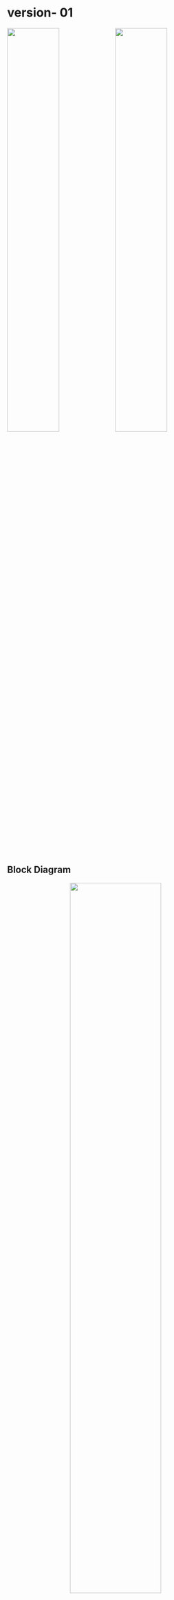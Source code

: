 # version- 01
<p  float="left">
  <img width="49%" src="https://github.com/Tharusha-Sihan/smart-switch-for-home-automation/assets/116502446/b0ba6e9c-c5e3-4bdd-a0c7-22152d74e149" />
  <img width="49%" src="https://github.com/Tharusha-Sihan/smart-switch-for-home-automation/assets/116502446/dcd53d40-d495-44ed-983f-34bfb55d5d9a" />
  </p>

## Block Diagram
<p  align="center">
<img src="https://github.com/Tharusha-Sihan/smart-switch-for-home-automation/assets/116502446/a2c598d2-b17d-406b-b23f-8807925369f4" width="65%" />
</p>

## component selection
After comparing several alternatives, the following components were selected. Their performance, price, availability and reliability were mainly concerned.
+ **ESP32 WROOM 32D :** The ESP32 microcontroller is chosen for its processing capabilities and built-in WIFI connectivity. It offers sufficient computing power to manage the device and efficiently transmit data to the servers. Moreover, the ESP32’s ability to connect with nearby WIFI access points allows for seamless web integration. [Datasheet](https://www.mouser.com/datasheet/2/891/esp-wroom-32_datasheet_en-1223836.pdf)
+ **HLK-PM-03 :** To convert 230V AC supply into 3.3V DC HLK-PM-03 module is chosen due to its compact size, versatility, high reliability, energy efficiency, and ease of integration. This module boasts a remarkably small form factor, making it an ideal choice for space-constrained applications. It is designed for high energy efficiency which aligns perfectly with our goals.[Datasheet](https://datasheet.lcsc.com/szlcsc/1909111105_HI-LINK-HLK-PM24_C399250.pdf)
+ **Mechanical relays :** Despite the relatively low reliability compared to the solid-state relays mechanical relays were chosen due to their low cost.
+ **BS170 :** n-channel MOSFET is chosen for switching relays. It has a high current capacity.[Datasheet](https://www.onsemi.com/pdf/datasheet/mmbf170-d.pdf)
+ **Pull-up Resistors and Capacitors :** The selected pull-up resistors and capacitors are determined based on the ESP32 chip’s data sheet to ensure proper communication and programming.

### BoM
  
| Component | Quantity |
| --------- | ---------|
| ESP32 WROOM 32d | 1 |
|HLK-PM-03 | 1 |
|SRD 3V relay | 3 |
|Varistors 180pF 560volts 10% | 1 |
|Safety Capacitors 275VAC 0.1uF |	1 |
|BS170 n-channel MOSFET	|3|
|push buttonn |	2|
|10kOhm resistors 0805 pkg|	5|
|10uF - tantalum - 3216 mm	|1|
|0.1uF - 0805 pkg	|1|
|220uF - electrolyte|	1|
|100uF (extra) electrolyte|	1|
|1kOhm resistors 0805 pkg	|3|
|3ways terminal blocks 5.08 pitch|	1|
|2 ways terminal block 5.08 pitch|	1|
|3 pin JST connectors|	1|
|4 pin male headers|	1|

## Schematic Design
<p align="center">
<img width="65%" src="https://github.com/Tharusha-Sihan/smart-switch-for-home-automation/assets/116502446/4c738e9e-342e-4ff3-8e73-abccbfc08be7" />
<img width="65%" src="https://github.com/Tharusha-Sihan/smart-switch-for-home-automation/assets/116502446/17e704f1-f19b-4a37-86a8-8e3c86f14e0e" />
</p>

## PCB Layout
<p align="center">
<img width ="55%" src="https://github.com/Tharusha-Sihan/smart-switch-for-home-automation/assets/116502446/572475b5-7ae7-4a01-a0a0-3d669f5fab98"/>
</p>

### Top Layer
<p align="center">
<img width ="55%" src=https://github.com/Tharusha-Sihan/smart-switch-for-home-automation/assets/116502446/feddea3c-755d-482b-a493-c083f2a8d2b6"/>
</p>

### Bottom Layer
<p align="center">
<img width="55%" src="https://github.com/Tharusha-Sihan/smart-switch-for-home-automation/assets/116502446/65f3a132-dff9-43c8-9fa7-5ef9db750afb"/>
</p>

## Enclosure
Initial enclosure design is as follows. 
<p align="center">
<img width="55%" src="https://github.com/Tharusha-Sihan/smart-switch-for-home-automation/assets/116502446/f33489e4-6ab1-4dd7-a6f6-934a0c7508de" />
</p>

After considering expandability, manufacturability and esthetics aspects initial designs were revised.

<p float="left">
<img width="49%" src="https://github.com/Tharusha-Sihan/smart-switch-for-home-automation/assets/116502446/7e89755e-0894-40ff-9d6a-7ab46c0910d5"/>
<img width="49%" src="https://github.com/Tharusha-Sihan/smart-switch-for-home-automation/assets/116502446/19da530a-89c8-4163-9b22-7e2c8ba8d9e3"/>
</p>

## Interface
The user interface is designed with a seamless blend of touch buttons for manual control and a user-friendly web page for remote access network configuration. 
<p align="center">
<img width="35%" src="https://github.com/Tharusha-Sihan/smart-switch-for-home-automation/assets/116502446/bd5a3aa1-85b7-4484-945f-14315d0df0c9" />
</p>

